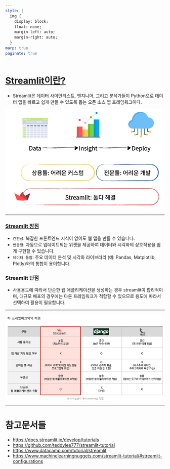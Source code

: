 ```yaml
---
style: |
  img {
    display: block;
    float: none;
    margin-left: auto;
    margin-right: auto;
  }
marp: true
paginate: true
---
```

# [Streamlit이란?](https://yozm.wishket.com/magazine/detail/1827/)
- Streamlit은 데이터 사이언티스트, 엔지니어, 그리고 분석가들이 Python으로 데이터 앱을 빠르고 쉽게 만들 수 있도록 돕는 오픈 소스 앱 프레임워크이다.

![alt text](./img/image.png)

---
### [Streamlit 장점](https://wscode.tistory.com/126)
- `간편성`: 복잡한 프론트엔드 지식이 없어도 웹 앱을 만들 수 있습니다.
- `반응형`: 자동으로 업데이트되는 위젯을 제공하여 데이터와 시각화의 상호작용을 쉽게 구현할 수 있습니다.
- `데이터 통합`: 주요 데이터 분석 및 시각화 라이브러리 (예: Pandas, Matplotlib, Plotly)와의 통합이 용이합니다.

### Streamlit 단점
- 사용용도에 따라서 단순한 웹 애플리케이션을 생성하는 경우 streamlit이 합리적이며, 대규모 배포의 경우에는 다른 프레임워크가 적합할 수 있으므로 용도에 따라서 선택하여 활용이 필요합니다.
---
![alt text](./img/image-1.png)

---
# 참고문서들
- https://docs.streamlit.io/develop/tutorials
- https://github.com/teddylee777/streamlit-tutorial
- https://www.datacamp.com/tutorial/streamlit
- https://www.machinelearningnuggets.com/streamlit-tutorial/#streamlit-configurations



